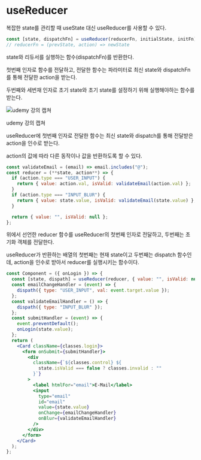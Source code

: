 # useReducer

복잡한 state를 관리할 때 useState 대신 useReducer를 사용할 수 있다.

```jsx
const [state, dispatchFn] = useReducer(reducerFn, initialState, initFn);
// reducerFn = (prevState, action) => newState
```

state와 리듀서를 실행하는 함수(dispatchFn)를 반환한다.

첫번째 인자로 함수를 전달하고, 전달한 함수는 파라미터로 최신 state와 dispatchFn를 통해 전달한 action을 받는다.

두번째와 세번재 인자로 초기 state와 초기 state를 설정하기 위해 실행해야하는 함수를 받는다.

![udemy 강의 캡쳐](https://s3.us-west-2.amazonaws.com/secure.notion-static.com/ace14f1f-9334-4499-8314-2fa36eb9db8d/Untitled.png?X-Amz-Algorithm=AWS4-HMAC-SHA256&X-Amz-Content-Sha256=UNSIGNED-PAYLOAD&X-Amz-Credential=AKIAT73L2G45EIPT3X45%2F20230321%2Fus-west-2%2Fs3%2Faws4_request&X-Amz-Date=20230321T115637Z&X-Amz-Expires=86400&X-Amz-Signature=5297fab5209bd0f267b8b7f76429e32c95bc14cabe5c5eab01ac37154ef27999&X-Amz-SignedHeaders=host&response-content-disposition=filename%3D%22Untitled.png%22&x-id=GetObject)

udemy 강의 캡쳐

useReducer에 첫번째 인자로 전달한 함수는 최신 state와 dispatch를 통해 전달받은 action을 인수로 받는다.

action의 값에 따라 다른 동작이나 값을 반환하도록 할 수 있다.

```jsx
const validateEmail = (email) => email.includes("@");
const reducer = (**state, action**) => {
  if (action.type === "USER_INPUT") {
    return { value: action.val, isValid: validateEmail(action.val) };
  }
  if (action.type === "INPUT_BLUR") {
    return { value: state.value, isValid: validateEmail(state.value) };
  }

  return { value: "", isValid: null };
};
```

위에서 선언한 reducer 함수를 useReducer의 첫번째 인자로 전달하고, 두번째는 초기화 객체를 전달한다.

useReducer가 반환하는 배열의 첫번째는 현재 state이고 두번째는 dispatch 함수인데, action을 인수로 받아서 reducer를 실행시키는 함수이다.

```jsx
const Component = ({ onLogin }) => {
  const [state, dispath] = useReducer(reducer, { value: "", isValid: null });
  const emailChangeHandler = (event) => {
    dispath({ type: "USER_INPUT", val: event.target.value });
  };
  const validateEmailHandler = () => {
    dispath({ type: "INPUT_BLUR" });
  };
  const submitHandler = (event) => {
    event.preventDefault();
    onLogin(state.value);
  };
  return (
    <Card className={classes.login}>
      <form onSubmit={submitHandler}>
        <div
          className={`${classes.control} ${
            state.isValid === false ? classes.invalid : ""
          }`}
        >
          <label htmlFor="email">E-Mail</label>
          <input
            type="email"
            id="email"
            value={state.value}
            onChange={emailChangeHandler}
            onBlur={validateEmailHandler}
          />
        </div>
      </form>
    </Card>
  );
};
```
